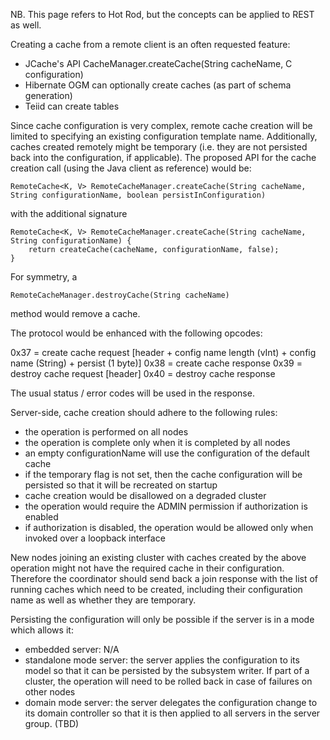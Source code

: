 NB. This page refers to Hot Rod, but the concepts can be applied to REST as well.

Creating a cache from a remote client is an often requested feature:

* JCache's API CacheManager.createCache(String cacheName, C configuration)
* Hibernate OGM can optionally create caches (as part of schema generation)
* Teiid can create tables

Since cache configuration is very complex, remote cache creation will be limited to specifying an existing configuration template name. Additionally, caches created remotely might be temporary (i.e. they are not persisted back into the configuration, if applicable). The proposed API for the cache creation call (using the Java client as reference) would be:

    RemoteCache<K, V> RemoteCacheManager.createCache(String cacheName, String configurationName, boolean persistInConfiguration)

with the additional signature

    RemoteCache<K, V> RemoteCacheManager.createCache(String cacheName, String configurationName) {
        return createCache(cacheName, configurationName, false);
    }

For symmetry, a

    RemoteCacheManager.destroyCache(String cacheName)

method would remove a cache.

The protocol would be enhanced with the following opcodes:

0x37 = create cache request [header + config name length (vInt)  + config name (String) + persist (1 byte)]
0x38 = create cache response
0x39 = destroy cache request [header]
0x40 = destroy cache response

The usual status / error codes will be used in the response.

Server-side, cache creation should adhere to the following rules:

* the operation is performed on all nodes
* the operation is complete only when it is completed by all nodes
* an empty configurationName will use the configuration of the default cache
* if the temporary flag is not set, then the cache configuration will be persisted so that it will be recreated on startup
* cache creation would be disallowed on a degraded cluster
* the operation would require the ADMIN permission if authorization is enabled
* if authorization is disabled, the operation would be allowed only when invoked over a loopback interface

New nodes joining an existing cluster with caches created by the above operation might not have the required cache in their configuration. Therefore the coordinator should send back a join response with the list of running caches which need to be created, including their configuration name as well as whether they are temporary.

Persisting the configuration will only be possible if the server is in a mode which allows it:
* embedded server: N/A
* standalone mode server: the server applies the configuration to its model so that it can be persisted by the subsystem writer. If part of a cluster, the operation will need to be rolled back in case of failures on other nodes
* domain mode server: the server delegates the configuration change to its domain controller so that it is then applied to all servers in the server group. (TBD)

